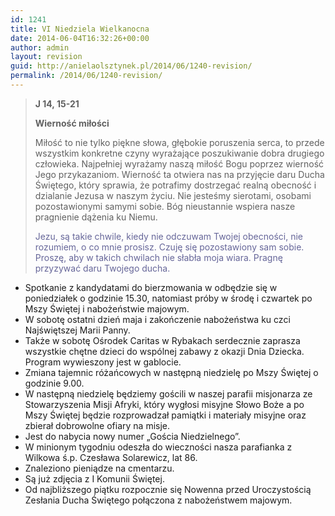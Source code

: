 ```yaml
---
id: 1241
title: VI Niedziela Wielkanocna
date: 2014-06-04T16:32:26+00:00
author: admin
layout: revision
guid: http://anielaolsztynek.pl/2014/06/1240-revision/
permalink: /2014/06/1240-revision/
---
```

> **J 14, 15-21**
> 
> **Wierność miłości**
> 
> Miłość to nie tylko piękne słowa, głębokie poruszenia serca, to przede wszystkim konkretne czyny wyrażające poszukiwanie dobra drugiego człowieka. Najpełniej wyrażamy naszą miłość Bogu poprzez wierność Jego przykazaniom. Wierność ta otwiera nas na przyjęcie daru Ducha Świętego, który sprawia, że potrafimy dostrzegać realną obecność i dzialanie Jezusa w naszym życiu. Nie jesteśmy sierotami, osobami pozostawionymi samymi sobie. Bóg nieustannie wspiera nasze pragnienie dążenia ku Niemu.
> 
> <span style="color: #666699;">Jezu, są takie chwile, kiedy nie odczuwam Twojej obecności, nie rozumiem, o co mnie prosisz. Czuję się pozostawiony sam sobie. Proszę, aby w takich chwilach nie słabła moja wiara. Pragnę przyzywać daru Twojego ducha.</span>

  * Spotkanie z kandydatami do bierzmowania w odbędzie się w poniedziałek o godzinie 15.30, natomiast próby w środę i czwartek po Mszy Świętej i nabożeństwie majowym.
  * W sobotę ostatni dzień maja i zakończenie nabożeństwa ku czci Najświętszej Marii Panny.
  * Także w sobotę Ośrodek Caritas w Rybakach serdecznie zaprasza wszystkie chętne dzieci do wspólnej zabawy z okazji Dnia Dziecka. Program wywieszony jest w gablocie.
  * Zmiana tajemnic różańcowych w następną niedzielę po Mszy Świętej o godzinie 9.00.
  * W następną niedzielę będziemy gościli w naszej parafii misjonarza ze Stowarzyszenia Misji Afryki, który wygłosi misyjne Słowo Boże a po Mszy Świętej będzie rozprowadzał pamiątki i materiały misyjne oraz zbierał dobrowolne ofiary na misje.
  * Jest do nabycia nowy numer &#8222;Gościa Niedzielnego&#8221;.
  * W minionym tygodniu odeszła do wieczności nasza parafianka z Wilkowa ś.p. Czesława Solarewicz, lat 86.
  * Znaleziono pieniądze na cmentarzu.
  * Są już zdjęcia z I Komunii Świętej.
  * Od najbliższego piątku rozpocznie się Nowenna przed Uroczystością Zesłania Ducha Świętego połączona z nabożeństwem majowym.
